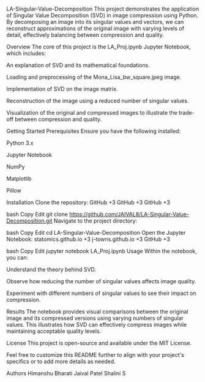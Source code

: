 LA-Singular-Value-Decomposition
This project demonstrates the application of Singular Value Decomposition (SVD) in image compression using Python. By decomposing an image into its singular values and vectors, we can reconstruct approximations of the original image with varying levels of detail, effectively balancing between compression and quality.

Overview
The core of this project is the LA_Proj.ipynb Jupyter Notebook, which includes:

An explanation of SVD and its mathematical foundations.

Loading and preprocessing of the Mona_Lisa_bw_square.jpeg image.

Implementation of SVD on the image matrix.

Reconstruction of the image using a reduced number of singular values.

Visualization of the original and compressed images to illustrate the trade-off between compression and quality.

Getting Started
Prerequisites
Ensure you have the following installed:

Python 3.x

Jupyter Notebook

NumPy

Matplotlib

Pillow

Installation
Clone the repository:
GitHub
+3
GitHub
+3
GitHub
+3

bash
Copy
Edit
git clone https://github.com/JAIVAL8/LA-Singular-Value-Decomposition.git
Navigate to the project directory:

bash
Copy
Edit
cd LA-Singular-Value-Decomposition
Open the Jupyter Notebook:
statomics.github.io
+3
j-towns.github.io
+3
GitHub
+3

bash
Copy
Edit
jupyter notebook LA_Proj.ipynb
Usage
Within the notebook, you can:

Understand the theory behind SVD.

Observe how reducing the number of singular values affects image quality.

Experiment with different numbers of singular values to see their impact on compression.

Results
The notebook provides visual comparisons between the original image and its compressed versions using varying numbers of singular values. This illustrates how SVD can effectively compress images while maintaining acceptable quality levels.

License
This project is open-source and available under the MIT License.

Feel free to customize this README further to align with your project's specifics or to add more details as needed.

Authors
Himanshu Bharati
Jaival Patel
Shalini S





